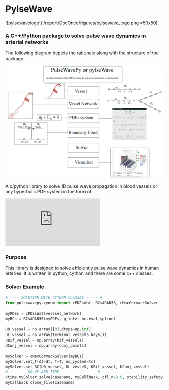 # PylseWave

![pylsewavelogo](./report/DocOnce/figures/pylsewave_logo.png =50x50)

### A C++/Python package to solve pulse wave dynamics in arterial networks

The following diagram depicts the rationale along with the structure of the package

![pylsewave toolkit](./JupyterNbs/images/pylsewave.png)

A c/python library to solve 1D pulse wave propagation in blood vessels or any hyperbolic PDE system in the form of

![Hyperbolic system](https://latex.codecogs.com/gif.latex?%5Cfrac%7B%5Cpartial%20%5Cbf%7BU%7D%7D%7B%5Cpartial%20t%7D%20&plus;%20%5Cfrac%7B%5Cpartial%20%5Cbf%7BF%7D%7D%7B%5Cpartial%20x%7D%20%3D%20%5Cbf%7BS%7D)

### Purpose
This library is designed to solve efficiently pulse wave dynamics in human arteries. It is written in python, cython and there are some c++ classes.

### Solver Example
```python
# ---- SOLUTION WITH CYTHON CLASSES ----- #
from pulsewavepy.cynum import cPDEsWat, BCsADAN56, cMacCormackSolver

myPDEs = cPDEsWat(vesssel_network)
myBCs = BCsADAN56(myPDEs, q_inlet_bc.eval_spline)

U0_vessel = np.array([0],dtype=np.int)
UL_vessel = np.array(terminal_vessels.keys())
UBif_vessel = np.array(bif_vessels)
UConj_vessel = np.array(conj_points)

mySolver = cMacCormackSolver(myBCs)
mySolver.set_T(dt=dt, T=T, no_cycles=tc)
mySolver.set_BC(U0_vessel, UL_vessel, UBif_vessel, UConj_vessel)
# ------- SOLVE AND TIME --------------- #
%time mySolver.solve(casename, myCallback, cfl_n=0.6, stability_safety_factor=1.0)
myCallback.close_file(casename)
```